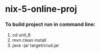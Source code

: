 # nix-5-online-proj

### To build project run in command line:
1. cd unit_6
2. mvn clean install
3. java -jar target/crud.jar
